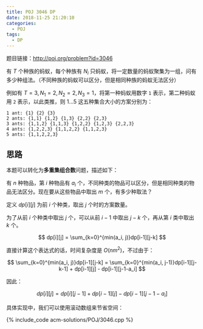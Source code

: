 ```yaml
---
title: POJ 3046 DP
date: 2018-11-25 21:20:10
categories:
  - POJ
tags:
  - DP
---
```


题目链接：http://poj.org/problem?id=3046

有 $T$ 个种族的蚂蚁，每个种族有 $N_i$ 只蚂蚁，将一定数量的蚂蚁聚集为一组，问有多少种组法。（不同种族的蚂蚁可以区分，但是相同种族的蚂蚁无法区分）

例如有 $T=3, N_1=2, N_2=2, N_3=1$，将第一种蚂蚁用数字 `1` 表示，第二种蚂蚁用 `2` 表示，以此类推，则 $1...5$ 这五种集合大小的方案分别为：
 
```
1 ant: {1} {2} {3} 
2 ants: {1,1} {1,2} {1,3} {2,2} {2,3} 
3 ants: {1,1,2} {1,1,3} {1,2,2} {1,2,3} {2,2,3} 
4 ants: {1,2,2,3} {1,1,2,2} {1,1,2,3} 
5 ants: {1,1,2,2,3} 
```

<!-- more -->

## 思路

本题可以转化为**多重集组合数**问题，描述如下：

有 $n$ 种物品，第 $i$ 种物品有 $a_i$ 个，不同种类的物品可以区分，但是相同种类的物品无法区分。现在要从这些物品中取出 $m$ 个，有多少种取法？

定义 $dp[i][j]$ 为前 $i$ 个种类，取出 $j$ 个时的方案数量。

为了从前 $i$ 个种类中取出 $j$ 个，可以从前 $i-1$ 中取出 $j-k$ 个，再从第 $i$ 类中取出 $k$ 个。

$$
dp[i][j] = \sum_{k=0}^{min(a_i, j)}dp[i-1][j-k]
$$

直接计算这个表达式的话，时间复杂度是 $O(nm^2)$，不过由于：

$$
\sum_{k=0}^{min(a_i, j)}dp[i-1][j-k] = \sum_{k=0}^{min(a_i, j-1)}dp[i-1][j-k-1] + dp[i-1][j] - dp[i-1][j-1-a_i]
$$

因此：

$$
dp[i][j] = dp[i][j-1]+dp[i-1][j]-dp[i-1][j-1-a_i]
$$

具体实现中，我们可以使用滚动数组来节省空间：

{% include_code acm-solutions/POJ/3046.cpp %}
